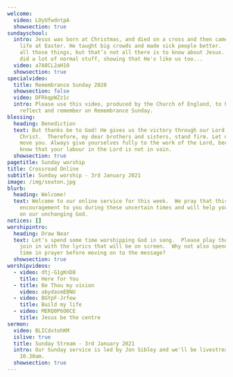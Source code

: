 ```yaml
---
welcome:
  video: LOyUfwdntpA
  showsection: true
sundayschool:
  intro: Jesus was born at Christmas, and died on a cross and then came back to
    life at Easter. He taught big crowds and made sick people better.  He did
    all those things, but that’s not all there is to know about Jesus. He also
    did a lot of normal stuff, showing that He's like us too...
  video: a7A8CL2aH10
  showsection: true
specialvideo:
  title: Remembrance Sunday 2020
  showsection: false
  video: DFRkqpWZz1c
  intro: Please use this video, produced by the Church of England, to help you
    reflect and remember on Remembrance Sunday.
blessing:
  heading: Benediction
  text: But thanks be to God! He gives us the victory through our Lord Jesus
    Christ.  Therefore, my dear brothers and sisters, stand firm. Let nothing
    move you. Always give yourselves fully to the work of the Lord, because you
    know that your labour in the Lord is not in vain.
  showsection: true
pagetitle: Sunday worship
title: Crossroad Online
subtitle: Sunday worship - 3rd January 2021
image: /img/seaton.jpg
blurb:
  heading: Welcome!
  text: Welcome to our online service for this week.  We pray that this will be an
    encouragement to you during these uncertain times and will help you to focus
    on our unchanging God.
notices: []
worshipintro:
  heading: Draw Near
  text: Let's spend some time worshipping God in song.  Please play the videos and
    join in with the lyrics that will be on screen.  Why not also spend some
    time in prayer before moving on to the message?
  showsection: true
worshipvideos:
  - video: dtj-G1gKnD8
    title: Here for You
  - title: Be Thou my vision
    video: abydasmEBNU
  - video: BGYpF-Jrfew
    title: Build my life
  - video: MERQ0P6O0CE
    title: Jesus be the centre
sermon:
  video: BLICdxtohKM
  islive: true
  title: Sunday Stream - 3rd January 2021
  intro: Our Sunday service is led by Jon Sibley and we'll be livestreaming it at
    10.30am.
  showsection: true
---
```

